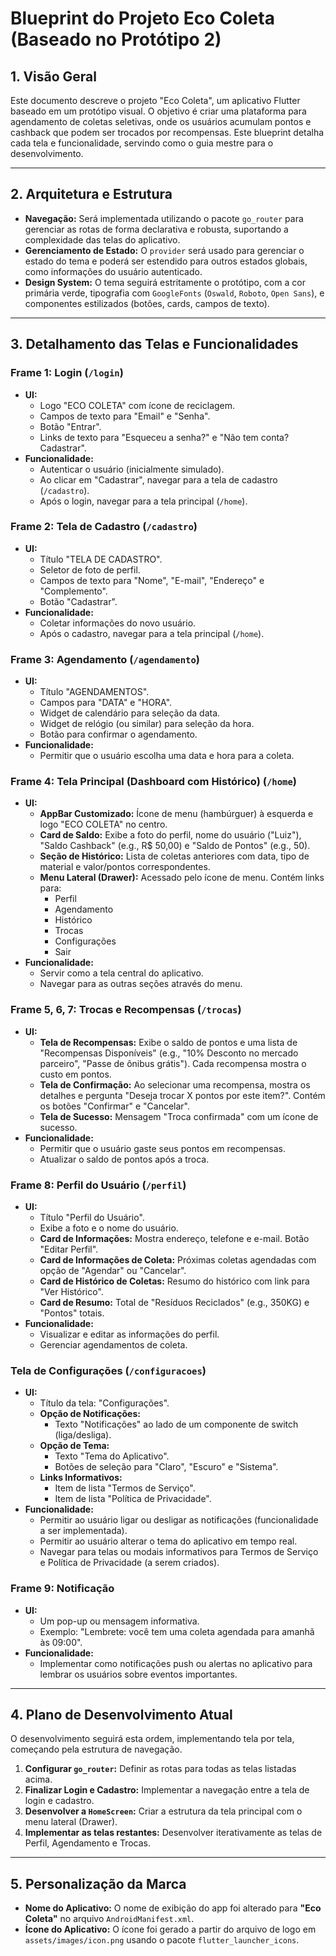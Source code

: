 # Blueprint do Projeto Eco Coleta (Baseado no Protótipo 2)

## 1. Visão Geral

Este documento descreve o projeto "Eco Coleta", um aplicativo Flutter baseado em um protótipo visual. O objetivo é criar uma plataforma para agendamento de coletas seletivas, onde os usuários acumulam pontos e cashback que podem ser trocados por recompensas. Este blueprint detalha cada tela e funcionalidade, servindo como o guia mestre para o desenvolvimento.

---

## 2. Arquitetura e Estrutura

*   **Navegação:** Será implementada utilizando o pacote `go_router` para gerenciar as rotas de forma declarativa e robusta, suportando a complexidade das telas do aplicativo.
*   **Gerenciamento de Estado:** O `provider` será usado para gerenciar o estado do tema e poderá ser estendido para outros estados globais, como informações do usuário autenticado.
*   **Design System:** O tema seguirá estritamente o protótipo, com a cor primária verde, tipografia com `GoogleFonts` (`Oswald`, `Roboto`, `Open Sans`), e componentes estilizados (botões, cards, campos de texto).

---

## 3. Detalhamento das Telas e Funcionalidades

### Frame 1: Login (`/login`)
*   **UI:**
    *   Logo "ECO COLETA" com ícone de reciclagem.
    *   Campos de texto para "Email" e "Senha".
    *   Botão "Entrar".
    *   Links de texto para "Esqueceu a senha?" e "Não tem conta? Cadastrar".
*   **Funcionalidade:**
    *   Autenticar o usuário (inicialmente simulado).
    *   Ao clicar em "Cadastrar", navegar para a tela de cadastro (`/cadastro`).
    *   Após o login, navegar para a tela principal (`/home`).

### Frame 2: Tela de Cadastro (`/cadastro`)
*   **UI:**
    *   Título "TELA DE CADASTRO".
    *   Seletor de foto de perfil.
    *   Campos de texto para "Nome", "E-mail", "Endereço" e "Complemento".
    *   Botão "Cadastrar".
*   **Funcionalidade:**
    *   Coletar informações do novo usuário.
    *   Após o cadastro, navegar para a tela principal (`/home`).

### Frame 3: Agendamento (`/agendamento`)
*   **UI:**
    *   Título "AGENDAMENTOS".
    *   Campos para "DATA" e "HORA".
    *   Widget de calendário para seleção da data.
    *   Widget de relógio (ou similar) para seleção da hora.
    *   Botão para confirmar o agendamento.
*   **Funcionalidade:**
    *   Permitir que o usuário escolha uma data e hora para a coleta.

### Frame 4: Tela Principal (Dashboard com Histórico) (`/home`)
*   **UI:**
    *   **AppBar Customizado:** Ícone de menu (hambúrguer) à esquerda e logo "ECO COLETA" no centro.
    *   **Card de Saldo:** Exibe a foto do perfil, nome do usuário ("Luiz"), "Saldo Cashback" (e.g., R$ 50,00) e "Saldo de Pontos" (e.g., 50).
    *   **Seção de Histórico:** Lista de coletas anteriores com data, tipo de material e valor/pontos correspondentes.
    *   **Menu Lateral (Drawer):** Acessado pelo ícone de menu. Contém links para:
        *   Perfil
        *   Agendamento
        *   Histórico
        *   Trocas
        *   Configurações
        *   Sair
*   **Funcionalidade:**
    *   Servir como a tela central do aplicativo.
    *   Navegar para as outras seções através do menu.

### Frame 5, 6, 7: Trocas e Recompensas (`/trocas`)
*   **UI:**
    *   **Tela de Recompensas:** Exibe o saldo de pontos e uma lista de "Recompensas Disponíveis" (e.g., "10% Desconto no mercado parceiro", "Passe de ônibus grátis"). Cada recompensa mostra o custo em pontos.
    *   **Tela de Confirmação:** Ao selecionar uma recompensa, mostra os detalhes e pergunta "Deseja trocar X pontos por este item?". Contém os botões "Confirmar" e "Cancelar".
    *   **Tela de Sucesso:** Mensagem "Troca confirmada" com um ícone de sucesso.
*   **Funcionalidade:**
    *   Permitir que o usuário gaste seus pontos em recompensas.
    *   Atualizar o saldo de pontos após a troca.

### Frame 8: Perfil do Usuário (`/perfil`)
*   **UI:**
    *   Título "Perfil do Usuário".
    *   Exibe a foto e o nome do usuário.
    *   **Card de Informações:** Mostra endereço, telefone e e-mail. Botão "Editar Perfil".
    *   **Card de Informações de Coleta:** Próximas coletas agendadas com opção de "Agendar" ou "Cancelar".
    *   **Card de Histórico de Coletas:** Resumo do histórico com link para "Ver Histórico".
    *   **Card de Resumo:** Total de "Resíduos Reciclados" (e.g., 350KG) e "Pontos" totais.
*   **Funcionalidade:**
    *   Visualizar e editar as informações do perfil.
    *   Gerenciar agendamentos de coleta.

### Tela de Configurações (`/configuracoes`)
*   **UI:**
    *   Título da tela: "Configurações".
    *   **Opção de Notificações:**
        *   Texto "Notificações" ao lado de um componente de switch (liga/desliga).
    *   **Opção de Tema:**
        *   Texto "Tema do Aplicativo".
        *   Botões de seleção para "Claro", "Escuro" e "Sistema".
    *   **Links Informativos:**
        *   Item de lista "Termos de Serviço".
        *   Item de lista "Política de Privacidade".
*   **Funcionalidade:**
    *   Permitir ao usuário ligar ou desligar as notificações (funcionalidade a ser implementada).
    *   Permitir ao usuário alterar o tema do aplicativo em tempo real.
    *   Navegar para telas ou modais informativos para Termos de Serviço e Política de Privacidade (a serem criados).

### Frame 9: Notificação
*   **UI:**
    *   Um pop-up ou mensagem informativa.
    *   Exemplo: "Lembrete: você tem uma coleta agendada para amanhã às 09:00".
*   **Funcionalidade:**
    *   Implementar como notificações push ou alertas no aplicativo para lembrar os usuários sobre eventos importantes.

---

## 4. Plano de Desenvolvimento Atual

O desenvolvimento seguirá esta ordem, implementando tela por tela, começando pela estrutura de navegação.

1.  **Configurar `go_router`:** Definir as rotas para todas as telas listadas acima.
2.  **Finalizar Login e Cadastro:** Implementar a navegação entre a tela de login e cadastro.
3.  **Desenvolver a `HomeScreen`:** Criar a estrutura da tela principal com o menu lateral (Drawer).
4.  **Implementar as telas restantes:** Desenvolver iterativamente as telas de Perfil, Agendamento e Trocas.

---

## 5. Personalização da Marca

*   **Nome do Aplicativo:** O nome de exibição do app foi alterado para **"Eco Coleta"** no arquivo `AndroidManifest.xml`.
*   **Ícone do Aplicativo:** O ícone foi gerado a partir do arquivo de logo em `assets/images/icon.png` usando o pacote `flutter_launcher_icons`.
